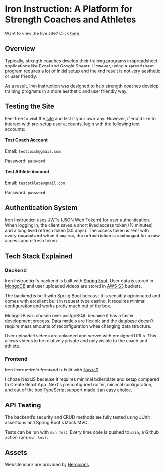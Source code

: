 # Iron Instruction: A Platform for Strength Coaches and Athletes
Want to view the live site? Click [here](https://iron-instruction.vercel.app).

## Overview
Typically, strength coaches develop their training programs in spreadsheet applications
like Excel and Google Sheets. However, using a spreadsheet program requires 
a lot of initial setup and the end result is not very aesthetic or user
friendly.

As a result, Iron Instruction was designed to help strength coaches develop training
programs in a more aesthetic and user friendly way. 

## Testing the Site
Feel free to visit the [site](https://iron-instruction.vercel.app)
and test it your own way. However, if you'd like to interact with pre-setup user
accounts, login with the following test accounts: 

#### Test Coach Account
Email: `testcoach@gmail.com`

Password: `password`

#### Test Athlete Account
Email: `testathlete@gmail.com`

Password: `password`

## Authentication System
Iron Instruction uses [JWTs](https://jwt.io) (JSON Web Tokens)
for user authentication. When logging in, the client saves a short lived 
access token (10 minutes) and a long lived refresh token (30 days).
The access token is sent with every request and when it expires, the refresh 
token is exchanged for a new access and refresh token.

## Tech Stack Explained 
### Backend
Iron Instruction's backend is built with [Spring Boot](https://spring.io/projects/spring-boot).
User data is stored in [MongoDB](https://www.mongodb.com) and user uploaded 
videos are stored in [AWS S3](https://aws.amazon.com/s3/) buckets. 

The backend is built with Spring Boot because it is sensibly opinionated and 
comes with excellent built in request type casting. It requires minimal configuration 
and works pretty much out of the box.

MongoDB was chosen over postgreSQL because it has a faster development process.
Data models are flexible and the database doesn't require mass amounts of 
reconfiguration when changing data structure. 

User uploaded videos are uploaded and served with presigned URLs. This allows
videos to be relatively private and only visible to the coach and athlete.

### Frontend
Iron Instruction's frontend is built with [NextJS](https://nextjs.org).

I chose NextJS because it requires minimal boilerplate and setup 
compared to Create React App. Next's preconfigured router, minimal configuration, 
and out of the box TypeScript support made it an easy choice. 

## API Testing
The backend's security and CRUD methods are fully tested using JUnit 
assertions and Spring Boot's Mock MVC. 

Tests can be run with `mvn test`. Every time code is pushed to `main`, a
Github action runs `mvn test`.

## Assets
Website icons are provided by [Heroicons](https://heroicons.com)


